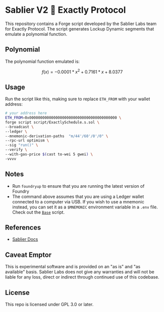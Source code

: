 # Sablier V2 🤝 Exactly Protocol

This repository contains a Forge script developed by the Sablier Labs team for Exactly Protocol. The script generates
Lockup Dynamic segments that emulate a polynomial function.

## Polynomial

The polynomial function emulated is:

```math
f(x) = -0.0001*x^2 + 0.7161*x + 8.0377
```

## Usage

Run the script like this, making sure to replace `ETH_FROM` with your wallet address:

```sh
# your address here
ETH_FROM=0x0000000000000000000000000000000000000000 \
forge script script/ExactlySchedule.s.sol \
--broadcast \
--ledger \
--mnemonic-derivation-paths  "m/44'/60'/0'/0" \
--rpc-url optimism \
--sig "run()" \
--verify \
--with-gas-price $(cast to-wei 5 gwei) \
-vvvv
```

## Notes

- Run `foundryup` to ensure that you are running the latest version of Foundry
- The command above assumes that you are using a Ledger wallet connected to a computer via USB. If you wish to use a
  mnemonic instead, you can set it as a `$MNEMONIC` environment variable in a `.env` file. Check out the
  [`Base`](https://github.com/sablier-labs/v2-core/blob/d1157b49ed4bceeff0c4e437c9f723e88c134d3a/test/Base.t.sol)
  script.

## References

- [Sablier Docs](https://docs.sablier.com)

## Caveat Emptor

This is experimental software and is provided on an "as is" and "as available" basis. Sablier Labs does not give any
warranties and will not be liable for any loss, direct or indirect through continued use of this codebase.

## License

This repo is licensed under GPL 3.0 or later.
